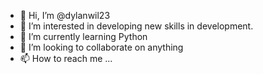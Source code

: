 - 👋 Hi, I’m @dylanwil23
- 👀 I’m interested in developing new skills in development.
- 🌱 I’m currently learning Python
- 💞️ I’m looking to collaborate on anything
- 📫 How to reach me ...

<!---
dylanwil23/dylanwil23 is a ✨ special ✨ repository because its `README.md` (this file) appears on your GitHub profile.
You can click the Preview link to take a look at your changes.
--->
